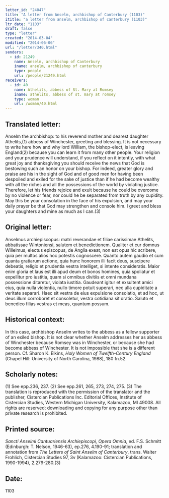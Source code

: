 ```yaml
---
letter_id: "24047"
title: "A letter from Anselm, archbishop of Canterbury (1103)"
ititle: "a letter from anselm, archbishop of canterbury (1103)"
ltr_date: "1103"
draft: false
type: "letter"
created: "2014-03-04"
modified: "2014-06-06"
url: "/letter/340.html"
senders:
  - id: 21249
    name: Anselm, archbishop of Canterbury
    iname: anselm, archbishop of canterbury
    type: people
    url: /people/21249.html
receivers:
  - id: 40
    name: Athelits, abbess of St. Mary at Romsey
    iname: athelits, abbess of st. mary at romsey
    type: woman
    url: /woman/40.html
---
```

<h2> Translated letter:</h2>Anselm the archbishop: to his reverend mother and dearest daughter Athelits,(1) abbess of Winchester, greeting and blessing.
It is not necessary to write here how and why lord William, the bishop-elect, is leaving England(2) because you can learn it from many other people. Your religion and your prudence will understand, if you reflect on it intently, with what great joy and thanksgiving you should receive the news that God is bestowing such an honor on your bishop. For indeed, greater glory and praise are his in the sight of God and of good men for having been despoiled and exiled for the sake of justice than if he had become wealthy with all the riches and all the possessions of the world by violating justice. Therefore, let his friends rejoice and exult because he could be overcome by no violence or fear, nor could he be separated from truth by any cupidity. May this be your consolation in the face of his expulsion, and may your daily prayer be that God may strengthen and console him. I greet and bless your daughters and mine as much as I can.(3)
<h2 class="mt-4"> Original letter:</h2>Anselmus archiepiscopus:  matri reverandae et filiae carissimae Athelits, abbatissae Wintoniensi, salutem et benedictionem.
Qualiter et cur domnus Willelmus, electus episcopus, de Anglia exeat, non est opus hic scribere, quia per multos alios hoc potestis cognoscere. Quanto autem gaudio et cum quanta gratiarum actione, quia hunc honorem illi facit deus, suscipere debeatis, religio et prudentia vestra intelliget, si intente consideratis. Maior enim gloria et laus est illi apud deum et bonos homines, quia spoliatur et expellitur pro iustitia, quam si omnibus divitiis et omni mundana possessione ditaretur, violata iustitia. Gaudeant igitur et exsultent amici eius, quia nulla violentia, nullo timore potuit superari, nec ulla cupiditate a veritate separari. Haec sit vestra de eius expulsione consolatio, et ad hoc, ut deus illum corroboret et consoletur, vestra cotidiana sit oratio. Saluto et benedico filias vestras et meas, quantum possum.
<h2 class="mt-4"> Historical context:</h2><p>In this case, archbishop Anselm writes to the abbess as a fellow supporter of an exiled bishop. It is not clear whether Anselm addresses her as abbess of Winchester because Romsey was in Winchester, or because she had become abbess of Winchester. It is not impossible that she is a different person. Cf. Sharon K. Elkins, <em>Holy Women of Twelfth-Century England</em> (Chapel Hill: University of North Carolina, 1988), 180 fn.52.</p><h2 class="mt-4"> Scholarly notes:</h2>(1) See epp.236, 237.
(2) See epp.261, 265, 273, 274, 275.
(3) The translation is reproduced with the permission of the translator and the publisher, Cistercian Publications Inc. Editorial Offices, Institute of Cistercian Studies, Western Michigan University, Kalamazoo, MI 49008.  All rights are reserved; downloading and copying for any purpose other than private research is prohibited.
<h2 class="mt-4"> Printed source:</h2><p><em>Sancti Anselmi Cantuariensis Archiepiscopi, Opera Omnia</em>, ed. F.S. Schmitt (Edinburgh: T. Nelson, 1946-63), ep.276, 4.190-91; translation and annotation from <em>The Letters of Saint Anselm of Canterbury</em>, trans. Walter Frohlich, Cistercian Studies 97, 3v (Kalamazoo: Cistercian Publications, 1990-1994), 2.279-280.(3)</p><h2 class="mt-4"> Date:</h2>1103